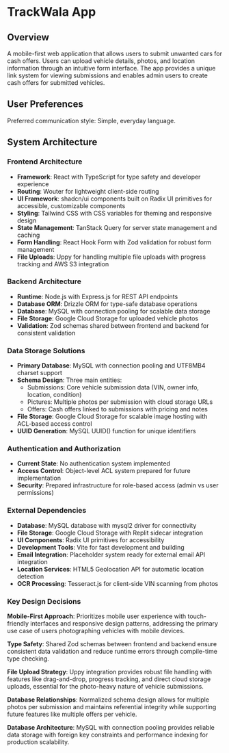 # TrackWala App

## Overview

A mobile-first web application that allows users to submit unwanted cars for cash offers. Users can upload vehicle details, photos, and location information through an intuitive form interface. The app provides a unique link system for viewing submissions and enables admin users to create cash offers for submitted vehicles.

## User Preferences

Preferred communication style: Simple, everyday language.

## System Architecture

### Frontend Architecture
- **Framework**: React with TypeScript for type safety and developer experience
- **Routing**: Wouter for lightweight client-side routing
- **UI Framework**: shadcn/ui components built on Radix UI primitives for accessible, customizable components
- **Styling**: Tailwind CSS with CSS variables for theming and responsive design
- **State Management**: TanStack Query for server state management and caching
- **Form Handling**: React Hook Form with Zod validation for robust form management
- **File Uploads**: Uppy for handling multiple file uploads with progress tracking and AWS S3 integration

### Backend Architecture
- **Runtime**: Node.js with Express.js for REST API endpoints
- **Database ORM**: Drizzle ORM for type-safe database operations
- **Database**: MySQL with connection pooling for scalable data storage
- **File Storage**: Google Cloud Storage for uploaded vehicle photos
- **Validation**: Zod schemas shared between frontend and backend for consistent validation

### Data Storage Solutions
- **Primary Database**: MySQL with connection pooling and UTF8MB4 charset support
- **Schema Design**: Three main entities:
  - Submissions: Core vehicle submission data (VIN, owner info, location, condition)
  - Pictures: Multiple photos per submission with cloud storage URLs
  - Offers: Cash offers linked to submissions with pricing and notes
- **File Storage**: Google Cloud Storage for scalable image hosting with ACL-based access control
- **UUID Generation**: MySQL UUID() function for unique identifiers

### Authentication and Authorization
- **Current State**: No authentication system implemented
- **Access Control**: Object-level ACL system prepared for future implementation
- **Security**: Prepared infrastructure for role-based access (admin vs user permissions)

### External Dependencies
- **Database**: MySQL database with mysql2 driver for connectivity
- **File Storage**: Google Cloud Storage with Replit sidecar integration
- **UI Components**: Radix UI primitives for accessibility
- **Development Tools**: Vite for fast development and building
- **Email Integration**: Placeholder system ready for external email API integration
- **Location Services**: HTML5 Geolocation API for automatic location detection
- **OCR Processing**: Tesseract.js for client-side VIN scanning from photos

### Key Design Decisions

**Mobile-First Approach**: Prioritizes mobile user experience with touch-friendly interfaces and responsive design patterns, addressing the primary use case of users photographing vehicles with mobile devices.

**Type Safety**: Shared Zod schemas between frontend and backend ensure consistent data validation and reduce runtime errors through compile-time type checking.

**File Upload Strategy**: Uppy integration provides robust file handling with features like drag-and-drop, progress tracking, and direct cloud storage uploads, essential for the photo-heavy nature of vehicle submissions.

**Database Relationships**: Normalized schema design allows for multiple photos per submission and maintains referential integrity while supporting future features like multiple offers per vehicle.

**Database Architecture**: MySQL with connection pooling provides reliable data storage with foreign key constraints and performance indexing for production scalability.